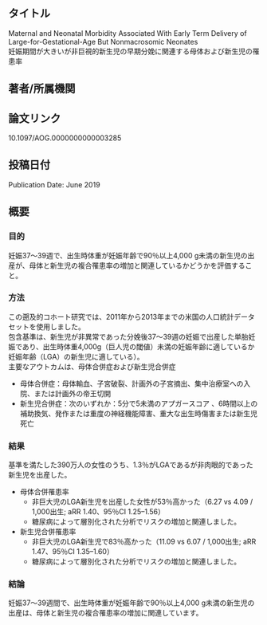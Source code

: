 ## タイトル
Maternal and Neonatal Morbidity Associated With Early Term Delivery of Large-for-Gestational-Age But Nonmacrosomic Neonates  
妊娠期間が大きいが非巨視的新生児の早期分娩に関連する母体および新生児の罹患率

## 著者/所属機関

## 論文リンク
10.1097/AOG.0000000000003285

## 投稿日付
Publication Date: June 2019

## 概要
### 目的
妊娠37〜39週で、出生時体重が妊娠年齢で90％以上4,000 g未満の新生児の出産が、母体と新生児の複合罹患率の増加と関連しているかどうかを評価すること。

### 方法
この遡及的コホート研究では、2011年から2013年までの米国の人口統計データセットを使用しました。  
包含基準は、新生児が非異常であった分娩後37〜39週の妊娠で出産した単胎妊娠であり、出生時体重4,000g（巨人児の閾値）未満の妊娠年齢に適しているか妊娠年齢（LGA）の新生児に適している）。  
主要なアウトカムは、母体合併症および新生児合併症
* 母体合併症：母体輸血、子宮破裂、計画外の子宮摘出、集中治療室への入院、または計画外の帝王切開
* 新生児合併症：次のいずれか：5分で5未満のアプガースコア 、6時間以上の補助換気、発作または重度の神経機能障害、重大な出生時傷害または新生児死亡

### 結果
基準を満たした390万人の女性のうち、1.3％がLGAであるが非肉眼的であった新生児を出産した。  
* 母体合併罹患率
  * 非巨大児のLGA新生児を出産した女性が53％高かった（6.27 vs 4.09 / 1,000出生; aRR 1.40、95％CI 1.25–1.56）
  * 糖尿病によって層別化された分析でリスクの増加と関連しました。
* 新生児合併罹患率
  * 非巨大児のLGA新生児で83％高かった（11.09 vs 6.07 / 1,000出生; aRR 1.47、95％CI 1.35–1.60）
  * 糖尿病によって層別化された分析でリスクの増加と関連しました。

### 結論
妊娠37〜39週間で、出生時体重が妊娠年齢で90％以上4,000 g未満の新生児の出産は、母体と新生児の複合罹患率の増加に関連しています。
